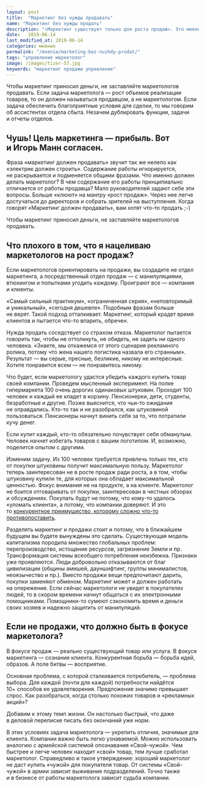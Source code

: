 ```yaml
---
layout: post
title:  "Маркетинг без нужды продавать"
name: "Маркетинг без нужды продать"
description: "«Маркетинг существует только для роста продаж». Это мнение&nbsp;— ошибка. И чтобы маркетинг приносил деньги, не заставляйте маркетологов продавать. "
date:   2019-06-14
last_modified_at: 2019-06-14
categories: мнение
permalink: "/mnenie/marketing-bez-nuzhdy-prodat/"
tags: "управление маркетолог"
image: /images/tizer-57.jpg
keywords: "маркетинг продажи управление"
---
```


<p>Чтобы маркетинг приносил деньги, не&nbsp;заставляйте маркетологов продавать. Если задача маркетолога&nbsp;— рост объемов реализации товаров, то&nbsp;он&nbsp;должен называться продавцом, а&nbsp;не&nbsp;маркетологом. Если задача обеспечить благоприятные условия для сделки, то&nbsp;мы&nbsp;говорим об&nbsp;ассистентах отдела сбыта. Незачем дублировать функции, задачи и&nbsp;отчеты отделов.</p>
<h2>Чушь! Цель маркетинга&nbsp;— прибыль. Вот и&nbsp;Игорь Манн согласен. </h2>
<p>Фраза «маркетинг должен продавать» звучит так&nbsp;же нелепо как «электрик должен строить». Содержание работы игнорируется, не&nbsp;раскрывается и&nbsp;подменяется общими фразами. Что именно должен делать маркетолог? В&nbsp;чем содержание его работы принципиально отличается от&nbsp;работы продавца? Мало руководителей задают себе эти вопросы. Больше «клюют» на&nbsp;мантру «рост продаж». Через нее легче достучаться до&nbsp;директоров и&nbsp;собрать зрителей на&nbsp;выступления. Когда говорят «Маркетинг должен продавать», вам хотят что-то продать ;-) </p>
<div class="hip">Чтобы маркетинг приносил деньги, не&nbsp;заставляйте маркетологов продавать. </div>
<h2>Что плохого в&nbsp;том, что я&nbsp;нацеливаю маркетологов на&nbsp;рост продаж? </h2>
<p>Если маркетологов ориентировать на&nbsp;продажи, вы&nbsp;создадите не&nbsp;отдел маркетинга, а&nbsp;посредственный отдел продаж&nbsp;— с&nbsp;манипуляциями, втюхингом и&nbsp;попытками угодить каждому. Проиграют все&nbsp;— компания и&nbsp;клиенты. </p>
<p>«Самый сильный практикум», «ограниченная серия», «неповторимый и&nbsp;уникальный», «сегодня дешевле». Подобным фразам больше не&nbsp;верят. Такой подход отталкивает. Маркетинг, который крадет время клиентов и&nbsp;пытается что-то впарить, обречен. </p>
<p>Нужда продать соседствует со&nbsp;страхом отказа. Маркетолог пытается говорить так, чтобы не&nbsp;оттолкнуть, не&nbsp;обидеть, не&nbsp;задеть ни&nbsp;одного человека. «Знаете, мы&nbsp;откажемся от&nbsp;этого сценария рекламного ролика, потому что жена нашего логистика назвала его странным». Результат&nbsp;— вы&nbsp;серые, пресные, безликие, никому не&nbsp;интересные. Хотите понравится всем&nbsp;— не&nbsp;понравитесь никому. </p>
<p>Что будет, если маркетологу удастся убедить каждого купить товар своей компании. Проведем мысленный эксперимент. На&nbsp;полке гипермаркета 100 очень дорогих одинаковых штуковин. Проходит 100 человек и&nbsp;каждый ее&nbsp;кладет в&nbsp;корзину. Пенсионерки, дети, студенты, безработные и&nbsp;другие. Позже выяснится, что чьи-то ожидания не&nbsp;оправдались. Кто-то так и&nbsp;не&nbsp;разобрался, как штуковиной пользоваться. Пенсионеры начнут винить себя за&nbsp;то, что потратили кучу денег. </p>
<p>Если купит каждый, кто-то обязательно почувствует себя обманутым. Человек начнет избегать товаров с&nbsp;вашим логотипом. И, возможно, поделится опытом с&nbsp;другими.</p>
<p>Изменим задачу. Из&nbsp;100 человек требуется привлечь только тех, кто от&nbsp;покупки штуковины получит максимальную пользу. Маркетолог теперь заинтересован не&nbsp;в&nbsp;росте продаж ради роста, а&nbsp;в&nbsp;том, чтобы штуковину купили&nbsp;те, для которых она обладает максимальной ценностью. Фокус внимания не&nbsp;на&nbsp;продукте, а&nbsp;на&nbsp;клиенте. Маркетолог не&nbsp;боится отговаривать от&nbsp;покупки, заинтересован в&nbsp;честных обзорах и&nbsp;обсуждениях. Покупать будут не&nbsp;потому, что кому-то удалось «уломать клиента», а&nbsp;потому, что компании доверяют. И&nbsp;это то&nbsp;<a href="/mnenie/konkurentnoe-preimushhestvo/">конкурентное преимущество, которому сложно что-то противопоставить</a>. </p>
<p>Разделять маркетинг и&nbsp;продажи стоит и&nbsp;потому, что в&nbsp;ближайшем будущем вы&nbsp;будете вынуждены это сделать. Существующая модель капитализма породила множество глобальных проблем: перепроизводство, истощение ресурсов, загрязнение Земли и&nbsp;пр. Трансформация системы всеобщего потребления неизбежна. Признаки уже проявляются. Люди добровольно отказываются от&nbsp;благ цивилизации (общины амишей, дауншифтинг, группы минималистов, неоязычество и&nbsp;пр.). Вместо продажи вещи предпочитают дарить, покупки заменяют обменом. Маркетинг может и&nbsp;должен работать на&nbsp;опережение. Если сейчас маркетологи не&nbsp;увидят в&nbsp;покупателях людей, то&nbsp;в&nbsp;скором времени начнут общаться с&nbsp;их&nbsp;электронными помощниками. Помощники-то сумеют сэкономить время и&nbsp;деньги своих хозяев и&nbsp;надежно защитить от&nbsp;манипуляций.</p>
<h2>Если не&nbsp;продажи, что должно быть в&nbsp;фокусе маркетолога? </h2>
<p>В&nbsp;фокусе продаж&nbsp;— реально существующий товар или услуга. В&nbsp;фокусе маркетинга&nbsp;— сознание клиента. Конкурентная борьба&nbsp;— борьба идей, образов. А&nbsp;поле битвы&nbsp;— восприятие. </p>
<p>Основная проблема, с&nbsp;которой сталкивается потребитель,&nbsp;— проблема выбора. Для каждой (почти для каждой) потребности найдётся 10+&nbsp;способов ее&nbsp;удовлетворения. Предложение значимо превышает спрос. Как разобраться, когда столько похожих товаров и&nbsp;«рекламных акций»? </p>
<p>Добавим к&nbsp;этому темп жизни. Он&nbsp;настолько быстрый, что даже в&nbsp;деловой переписке писать без окончаний уже норм. </p>
<p>В&nbsp;этих условиях задача маркетолога&nbsp;— укрепить отличия, значимые для клиента. Компании важно быть легко узнаваемой. Можно использовать аналогию с&nbsp;армейской системой опознавания «Свой-чужой». Чем быстрее и&nbsp;легче человек находит «свой» товар, тем лучше сработал маркетолог. Справедливо и&nbsp;такое утверждение: хороший маркетолог не&nbsp;даст купить «чужой» для покупателя товар. От&nbsp;системы «Свой-чужой» в&nbsp;армии зависит выживание подразделений. Точно также и&nbsp;в&nbsp;бизнесе от&nbsp;работы маркетолога зависит судьба компании. </p>
